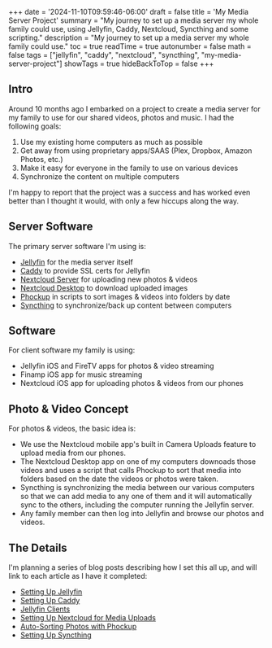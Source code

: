 +++
date = '2024-11-10T09:59:46-06:00'
draft = false
title = 'My Media Server Project'
summary = "My journey to set up a media server my whole family could use, using Jellyfin, Caddy, Nextcloud, Syncthing and some scripting."
description = "My journey to set up a media server my whole family could use."
toc = true
readTime = true
autonumber = false
math = false
tags = ["jellyfin", "caddy", "nextcloud", "syncthing", "my-media-server-project"]
showTags = true
hideBackToTop = false
+++
## Intro
Around 10 months ago I embarked on a project to create a media server for my family to use for our shared videos, photos and music.  I had the following goals:
1. Use my existing home computers as much as possible
2. Get away from using proprietary apps/SAAS (Plex, Dropbox, Amazon Photos, etc.)
2. Make it easy for everyone in the family to use on various devices
3. Synchronize the content on multiple computers

I'm happy to report that the project was a success and has worked even better than I thought it would, with only a few hiccups along the way.

## Server Software
The primary server software I'm using is: 
* [Jellyfin](https://jellyfin.org/) for the media server itself
* [Caddy](https://caddyserver.com/) to provide SSL certs for Jellyfin
* [Nextcloud Server](https://nextcloud.com/install/) for uploading new photos & videos
* [Nextcloud Desktop](https://nextcloud.com/install/) to download uploaded images
* [Phockup](https://github.com/ivandokov/phockup) in scripts to sort images & videos into folders by date
* [Syncthing](https://syncthing.net/) to synchronize/back up content between computers

## Software
For client software my family is using:
* Jellyfin iOS and FireTV apps for photos & video streaming
* Finamp iOS app for music streaming
* Nextcloud iOS app for uploading photos & videos from our phones

## Photo & Video Concept
For photos & videos, the basic idea is: 
* We use the Nextcloud mobile app's built in Camera Uploads feature to upload media from our phones.
* The Nextcloud Desktop app on one of my computers downoads those videos and uses a script that calls Phockup to sort that media into folders based on the date the videos or photos were taken.  
* Syncthing is synchronizing the media between our various computers so that we can add media to any one of them and it will automatically sync to the others, including the computer running the Jellyfin server.
* Any family member can then log into Jellyfin and browse our photos and videos.

## The Details
I'm planning a series of blog posts describing how I set this all up, and will link to each article as I have it completed:
* [Setting Up Jellyfin](/posts/setting-up-jellyfin/)
* [Setting Up Caddy](/posts/setting-up-caddy/)
* [Jellyfin Clients](/posts/jellyfin-clients/)
* [Setting Up Nextcloud for Media Uploads](/posts/setting-up-nextcloud/)
* [Auto-Sorting Photos with Phockup](/posts/auto-sorting-media-into-folders/)
* [Setting Up Syncthing](/posts/setting-up-syncthing/)
